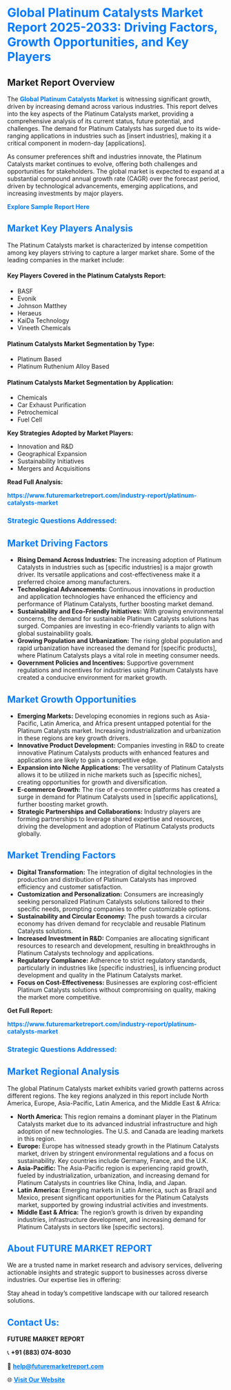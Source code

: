 <h1 style="color: #007BFF;">Global Platinum Catalysts Market Report 2025-2033: Driving Factors, Growth Opportunities, and Key Players</h1>

<section id="overview">
<h2>Market Report Overview</h2>
<p>The <a href="https://www.futuremarketreport.com/industry-report/platinum-catalysts-market" style="color: #007BFF; text-decoration: none;"><strong>Global Platinum Catalysts Market</strong></a> is witnessing significant growth, driven by increasing demand across various industries. This report delves into the key aspects of the Platinum Catalysts market, providing a comprehensive analysis of its current status, future potential, and challenges. The demand for Platinum Catalysts has surged due to its wide-ranging applications in industries such as [insert industries], making it a critical component in modern-day [applications].</p>
<p>As consumer preferences shift and industries innovate, the Platinum Catalysts market continues to evolve, offering both challenges and opportunities for stakeholders. The global market is expected to expand at a substantial compound annual growth rate (CAGR) over the forecast period, driven by technological advancements, emerging applications, and increasing investments by major players.</p>
</section>

<section id="overview">
<p><a href="https://www.futuremarketreport.com/request-sample/reportId=83239" style="color: #007BFF; text-decoration: none;"><strong>Explore Sample Report Here</strong></a></p>
</section>

<section id="key-players">
<h2 style="color: #007BFF;">Market Key Players Analysis</h2>
<p>The Platinum Catalysts market is characterized by intense competition among key players striving to capture a larger market share. Some of the leading companies in the market include:</p>
<h4>Key Players Covered in the Platinum Catalysts Report:</h4>
<ul><li>BASF</li><li>Evonik</li><li>Johnson Matthey</li><li>Heraeus</li><li>KaiDa Technology</li><li>Vineeth Chemicals</li></ul>
<h4>Platinum Catalysts Market Segmentation by Type:</h4>
<ul><li>Platinum Based</li><li>Platinum Ruthenium Alloy Based</li></ul>

<h4>Platinum Catalysts Market Segmentation by Application:</h4>
<ul><li>Chemicals</li><li>Car Exhaust Purification</li><li>Petrochemical</li><li>Fuel Cell</li></ul>
<p><strong>Key Strategies Adopted by Market Players:</strong></p>
<ul>
<li>Innovation and R&D</li>
<li>Geographical Expansion</li>
<li>Sustainability Initiatives</li>
<li>Mergers and Acquisitions</li>
</ul>
</section>

<section>
<p><strong>Read Full Analysis: </strong></p><a href="https://www.futuremarketreport.com/industry-report/platinum-catalysts-market" style="color: #007BFF; text-decoration: none;"><strong>https://www.futuremarketreport.com/industry-report/platinum-catalysts-market</strong></a>
<h3 style="color: #007BFF;">Strategic Questions Addressed:</h3>
</section>

<section id="driving-factors">
<h2 style="color: #007BFF;">Market Driving Factors</h2>
<ul>
<li><strong>Rising Demand Across Industries:</strong> The increasing adoption of Platinum Catalysts in industries such as [specific industries] is a major growth driver. Its versatile applications and cost-effectiveness make it a preferred choice among manufacturers.</li>
<li><strong>Technological Advancements:</strong> Continuous innovations in production and application technologies have enhanced the efficiency and performance of Platinum Catalysts, further boosting market demand.</li>
<li><strong>Sustainability and Eco-Friendly Initiatives:</strong> With growing environmental concerns, the demand for sustainable Platinum Catalysts solutions has surged. Companies are investing in eco-friendly variants to align with global sustainability goals.</li>
<li><strong>Growing Population and Urbanization:</strong> The rising global population and rapid urbanization have increased the demand for [specific products], where Platinum Catalysts plays a vital role in meeting consumer needs.</li>
<li><strong>Government Policies and Incentives:</strong> Supportive government regulations and incentives for industries using Platinum Catalysts have created a conducive environment for market growth.</li>
</ul>
</section>

<section id="growth-opportunities">
<h2 style="color: #007BFF;">Market Growth Opportunities</h2>
<ul>
<li><strong>Emerging Markets:</strong> Developing economies in regions such as Asia-Pacific, Latin America, and Africa present untapped potential for the Platinum Catalysts market. Increasing industrialization and urbanization in these regions are key growth drivers.</li>
<li><strong>Innovative Product Development:</strong> Companies investing in R&D to create innovative Platinum Catalysts products with enhanced features and applications are likely to gain a competitive edge.</li>
<li><strong>Expansion into Niche Applications:</strong> The versatility of Platinum Catalysts allows it to be utilized in niche markets such as [specific niches], creating opportunities for growth and diversification.</li>
<li><strong>E-commerce Growth:</strong> The rise of e-commerce platforms has created a surge in demand for Platinum Catalysts used in [specific applications], further boosting market growth.</li>
<li><strong>Strategic Partnerships and Collaborations:</strong> Industry players are forming partnerships to leverage shared expertise and resources, driving the development and adoption of Platinum Catalysts products globally.</li>
</ul>
</section>

<section id="trending-factors">
<h2 style="color: #007BFF;">Market Trending Factors</h2>
<ul>
<li><strong>Digital Transformation:</strong> The integration of digital technologies in the production and distribution of Platinum Catalysts has improved efficiency and customer satisfaction.</li>
<li><strong>Customization and Personalization:</strong> Consumers are increasingly seeking personalized Platinum Catalysts solutions tailored to their specific needs, prompting companies to offer customizable options.</li>
<li><strong>Sustainability and Circular Economy:</strong> The push towards a circular economy has driven demand for recyclable and reusable Platinum Catalysts solutions.</li>
<li><strong>Increased Investment in R&D:</strong> Companies are allocating significant resources to research and development, resulting in breakthroughs in Platinum Catalysts technology and applications.</li>
<li><strong>Regulatory Compliance:</strong> Adherence to strict regulatory standards, particularly in industries like [specific industries], is influencing product development and quality in the Platinum Catalysts market.</li>
<li><strong>Focus on Cost-Effectiveness:</strong> Businesses are exploring cost-efficient Platinum Catalysts solutions without compromising on quality, making the market more competitive.</li>
</ul>
</section>

<section>
<p><strong>Get Full Report: </strong></p><a href="https://www.futuremarketreport.com/industry-report/platinum-catalysts-market" style="color: #007BFF; text-decoration: none;"><strong>https://www.futuremarketreport.com/industry-report/platinum-catalysts-market</strong></a>
<h3 style="color: #007BFF;">Strategic Questions Addressed:</h3>
</section>


<section id="regional-analysis">
<h2 style="color: #007BFF;">Market Regional Analysis</h2>
<p>The global Platinum Catalysts market exhibits varied growth patterns across different regions. The key regions analyzed in this report include North America, Europe, Asia-Pacific, Latin America, and the Middle East & Africa:</p>
<ul>
<li><strong>North America:</strong> This region remains a dominant player in the Platinum Catalysts market due to its advanced industrial infrastructure and high adoption of new technologies. The U.S. and Canada are leading markets in this region.</li>
<li><strong>Europe:</strong> Europe has witnessed steady growth in the Platinum Catalysts market, driven by stringent environmental regulations and a focus on sustainability. Key countries include Germany, France, and the U.K.</li>
<li><strong>Asia-Pacific:</strong> The Asia-Pacific region is experiencing rapid growth, fueled by industrialization, urbanization, and increasing demand for Platinum Catalysts in countries like China, India, and Japan.</li>
<li><strong>Latin America:</strong> Emerging markets in Latin America, such as Brazil and Mexico, present significant opportunities for the Platinum Catalysts market, supported by growing industrial activities and investments.</li>
<li><strong>Middle East & Africa:</strong> The region’s growth is driven by expanding industries, infrastructure development, and increasing demand for Platinum Catalysts in sectors like [specific sectors].</li>
</ul>
</section>

<footer>
<h2 style="color: #007BFF;">About FUTURE MARKET REPORT</h2>
<p>We are a trusted name in market research and advisory services, delivering actionable insights and strategic support to businesses across diverse industries. Our expertise lies in offering:</p>

<p>Stay ahead in today’s competitive landscape with our tailored research solutions.</p>

<h2 style="color: #007BFF;">Contact Us:</h2>
<p><strong>FUTURE MARKET REPORT</strong></p>
<p>📞 <strong>+91 (883) 074-8030</strong></p>
<p>📧 <strong><a href="mailto:help@futuremarketreport.com" style="color: #007BFF;">help@futuremarketreport.com</a></strong></p>
<p>🌐 <strong><a href="https://www.futuremarketreport.com/" style="color: #007BFF;">Visit Our Website</a></strong></p>
</footer>